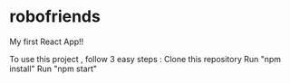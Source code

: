 # robofriends
My first React App!!

To use this project , follow 3 easy steps :
Clone this repository
Run "npm install"
Run "npm start"
